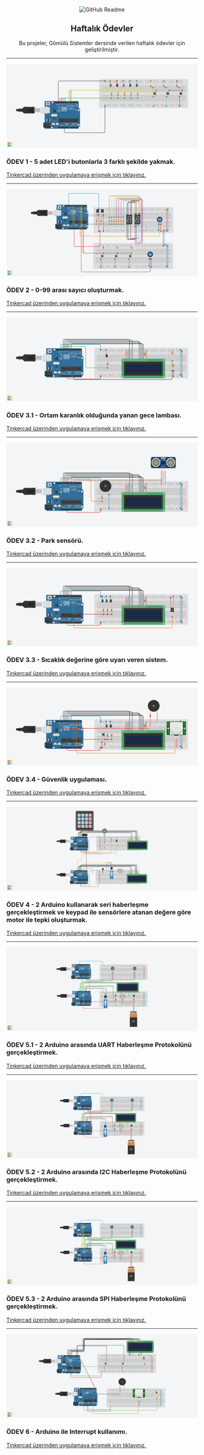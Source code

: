 <p align="center">
 <img width="99px" height="75px" src="https://github.com/nejlasahin/gomulu_sistemler/blob/main/README/logo.png" align="center" alt="GitHub Readme" />
 <h2 align="center">Haftalık Ödevler</h2>
 <p align="center">Bu projeler, Gömülü Sistemler dersinde verilen haftalık ödevler için geliştirilmiştir.</p>
</p>

---
![](./odev_1/circuit-design/odev1.png)
### ÖDEV 1 - 5 adet LED'i butonlarla 3 farklı şekilde yakmak.
[Tinkercad üzerinden uygulamaya erişmek için tıklayınız.](https://www.tinkercad.com/things/2Bv68uwMsGA)

---
![](./odev_2/circuit-design/odev2.png)
### ÖDEV 2 - 0-99 arası sayıcı oluşturmak.
[Tinkercad üzerinden uygulamaya erişmek için tıklayınız.](https://www.tinkercad.com/things/hBaAnGTJzfU)

---
![](./odev_3/circuit-design/odev3.1.png)
### ÖDEV 3.1 - Ortam karanlık olduğunda yanan gece lambası.
[Tinkercad üzerinden uygulamaya erişmek için tıklayınız.](https://www.tinkercad.com/things/1VxzkJ0X3Xy)

---
![](./odev_3/circuit-design/odev3.2.png)
### ÖDEV 3.2 - Park sensörü.
[Tinkercad üzerinden uygulamaya erişmek için tıklayınız.](https://www.tinkercad.com/things/2nonT9hfrXY)

---
![](./odev_3/circuit-design/odev3.3.png)
### ÖDEV 3.3 - Sıcaklık değerine göre uyarı veren sistem.
[Tinkercad üzerinden uygulamaya erişmek için tıklayınız.](https://www.tinkercad.com/things/lmTA46y3VdH)

---
![](./odev_3/circuit-design/odev3.4.png)
### ÖDEV 3.4 - Güvenlik uygulaması.
[Tinkercad üzerinden uygulamaya erişmek için tıklayınız.](https://www.tinkercad.com/things/jB9YJtYYfDs)

---
![](./odev_4/circuit-design/odev4.png)
### ÖDEV 4 - 2 Arduino kullanarak seri haberleşme gerçekleştirmek ve keypad ile sensörlere atanan değere göre motor ile tepki oluşturmak.
[Tinkercad üzerinden uygulamaya erişmek için tıklayınız.](https://www.tinkercad.com/things/1LL5ltj1nSQ)

---
![](./odev_5/circuit-design/odev5.1-UART.png)
### ÖDEV 5.1 - 2 Arduino arasında UART Haberleşme Protokolünü gerçekleştirmek.
[Tinkercad üzerinden uygulamaya erişmek için tıklayınız.](https://www.tinkercad.com/things/1lzECLQex5D)

---
![](./odev_5/circuit-design/odev5.2-I2C.png)
### ÖDEV 5.2 - 2 Arduino arasında I2C Haberleşme Protokolünü gerçekleştirmek.
[Tinkercad üzerinden uygulamaya erişmek için tıklayınız.](https://www.tinkercad.com/things/086rEkfoqCF)

---
![](./odev_5/circuit-design/odev5.3-SPI.png)
### ÖDEV 5.3 - 2 Arduino arasında SPI Haberleşme Protokolünü gerçekleştirmek.
[Tinkercad üzerinden uygulamaya erişmek için tıklayınız.](https://www.tinkercad.com/things/6L13HKU74am)

---
![](./odev_6/circuit-design/odev6.png)
### ÖDEV 6 - Arduino ile Interrupt kullanımı.
[Tinkercad üzerinden uygulamaya erişmek için tıklayınız.](https://www.tinkercad.com/things/bMrVa27EZGm)
